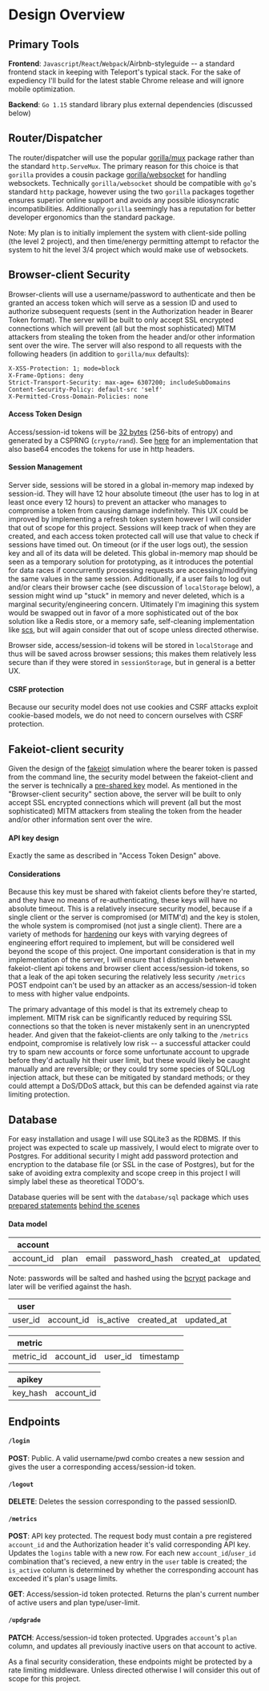 # Design Overview

## Primary Tools

**Frontend**: `Javascript`/`React`/`Webpack`/Airbnb-styleguide -- a standard frontend stack in keeping with Teleport's typical stack. For the sake of expediency I'll build for the latest stable Chrome release and will ignore mobile optimization.

**Backend**: `Go 1.15` standard library plus external dependencies (discussed below)

## Router/Dispatcher

The router/dispatcher will use the popular [gorilla/mux](https://github.com/gorilla/mux) package rather than the standard `http.ServeMux`. The primary reason for this choice is that `gorilla` provides a cousin package [gorilla/websocket](https://github.com/gorilla/websocket) for handling websockets. Technically `gorilla/websocket` should be compatible with `go`'s standard `http` package, however using the two `gorilla` packages together ensures superior online support and avoids any possible idiosyncratic incompatibilities. Additionally `gorilla` seemingly has a reputation for better developer ergonomics than the standard package.

Note: My plan is to initially implement the system with client-side polling (the level 2 project), and then time/energy permitting attempt to refactor the system to hit the level 3/4 project which would make use of websockets.

## Browser-client Security

Browser-clients will use a username/password to authenticate and then be granted an access token which will serve as a session ID and used to authorize subsequent requests (sent in the Authorization header in Bearer Token format). The server will be built to only accept SSL encrypted connections which will prevent (all but the most sophisticated) MITM attackers from stealing the token from the header and/or other information sent over the wire. The server will also respond to all requests with the following headers (in addition to `gorilla/mux` defaults):

```
X-XSS-Protection: 1; mode=block
X-Frame-Options: deny
Strict-Transport-Security: max-age= 6307200; includeSubDomains
Content-Security-Policy: default-src 'self'
X-Permitted-Cross-Domain-Policies: none
```

#### Access Token Design

Access/session-id tokens will be [32 bytes](https://cheatsheetseries.owasp.org/cheatsheets/Session_Management_Cheat_Sheet.html#session-id-length) (256-bits of entropy) and generated by a CSPRNG (`crypto/rand`). See [here](https://blog.questionable.services/article/generating-secure-random-numbers-crypto-rand/) for an implementation that also base64 encodes the tokens for use in http headers.

#### Session Management

Server side, sessions will be stored in a global in-memory map indexed by session-id. They will have 12 hour absolute timeout (the user has to log in at least once every 12 hours) to prevent an attacker who manages to compromise a token from causing damage indefinitely. This UX could be improved by implementing a refresh token system however I will consider that out of scope for this project. Sessions will keep track of when they are created, and each access token protected call will use that value to check if sessions have timed out. On timeout (or if the user logs out), the session key and all of its data will be deleted. This global in-memory map should be seen as a temporary solution for prototyping, as it introduces the potential for data races if concurrently processing requests are accessing/modifying the same values in the same session. Additionally, if a user fails to log out and/or clears their browser cache (see discussion of `localStorage` below), a session might wind up "stuck" in memory and never deleted, which is a marginal security/engineering concern. Ultimately I'm imagining this system would be swapped out in favor of a more sophisticated out of the box solution like a Redis store, or a memory safe, self-cleaning implementation like [scs](https://github.com/alexedwards/scs), but will again consider that out of scope unless directed otherwise.

Browser side, access/session-id tokens will be stored in `localStorage` and thus will be saved across browser sessions; this makes them relatively less secure than if they were stored in `sessionStorage`, but in general is a better UX.

#### CSRF protection

Because our security model does not use cookies and CSRF attacks exploit cookie-based models, we do not need to concern ourselves with CSRF protection.

## Fakeiot-client security

Given the design of the [fakeiot](https://github.com/gravitational/fakeiot) simulation where the bearer token is passed from the command line, the security model between the fakeiot-client and the server is technically a [pre-shared key](https://en.wikipedia.org/wiki/Pre-shared_key) model. As mentioned in the "Browser-client security" section above, the server will be built to only accept SSL encrypted connections which will prevent (all but the most sophisticated) MITM attackers from stealing the token from the header and/or other information sent over the wire.

#### API key design

Exactly the same as described in "Access Token Design" above.

#### Considerations

Because this key must be shared with fakeiot clients before they're started, and they have no means of re-authenticating, these keys will have no absolute timeout. This is a relatively insecure security model, because if a single client or the server is compromised (or MITM'd) and the key is stolen, the whole system is compromised (not just a single client). There are a variety of methods for [hardening](https://hackernoon.com/improve-the-security-of-api-keys-v5kp3wdu) our keys with varying degrees of engineering effort required to implement, but will be considered well beyond the scope of this project. One important consideration is that in my implementation of the server, I will ensure that I distinguish between fakeiot-client api tokens and browser client access/session-id tokens, so that a leak of the api token securing the relatively less security `/metrics` POST endpoint can't be used by an attacker as an access/session-id token to mess with higher value endpoints.

The primary advantage of this model is that its extremely cheap to implement. MITM risk can be significantly reduced by requiring SSL connections so that the token is never mistakenly sent in an unencrypted header. And given that the fakeiot-clients are only talking to the `/metrics` endpoint, compromise is relatively low risk -- a successful attacker could try to spam new accounts or force some unfortunate account to upgrade before they'd actually hit their user limit, but these would likely be caught manually and are reversible; or they could try some species of SQL/Log injection attack, but these can be mitigated by standard methods; or they could attempt a DoS/DDoS attack, but this can be defended against via rate limiting protection.

## Database

For easy installation and usage I will use SQLite3 as the RDBMS. If this project was expected to scale up massively, I would elect to migrate over to Postgres. For additional security I might add password protection and encryption to the database file (or SSL in the case of Postgres), but for the sake of avoiding extra complexity and scope creep in this project I will simply label these as theoretical TODO's.

Database queries will be sent with the `database/sql` package which uses [prepared statements](https://cheatsheetseries.owasp.org/cheatsheets/SQL_Injection_Prevention_Cheat_Sheet.html#defense-option-1-prepared-statements-with-parameterized-queries) [behind the scenes](http://go-database-sql.org/prepared.html)

#### Data model

| account    |      |       |               |            |            |
| ---------- | ---- | ----- | ------------- | ---------- | ---------- |
| account_id | plan | email | password_hash | created_at | updated_at |

Note: passwords will be salted and hashed using the [bcrypt](https://godoc.org/golang.org/x/crypto/bcrypt) package and later will be verified against the hash.

| user    |            |           |            |            |
| ------- | ---------- | --------- | ---------- | ---------- |
| user_id | account_id | is_active | created_at | updated_at |

| metric    |            |         |           |
| --------- | ---------- | ------- | --------- |
| metric_id | account_id | user_id | timestamp |

| apikey   |            |
| -------- | ---------- |
| key_hash | account_id |

## Endpoints

#### `/login`

**POST**: Public. A valid username/pwd combo creates a new session and gives the user a corresponding access/session-id token.

#### `/logout`

**DELETE**: Deletes the session corresponding to the passed sessionID.

#### `/metrics`

**POST**: API key protected. The request body must contain a pre registered `account_id` and the Authorization header it's valid corresponding API key. Updates the `logins` table with a new row. For each new `account_id`/`user_id` combination that's recieved, a new entry in the `user` table is created; the `is_active` column is determined by whether the corresponding account has exceeded it's plan's usage limits.

**GET**: Access/session-id token protected. Returns the plan's current number of active users and plan type/user-limit.

#### `/updgrade`

**PATCH**: Access/session-id token protected. Upgrades `account`'s `plan` column, and updates all previously inactive users on that account to active.

As a final security consideration, these endpoints might be protected by a rate limiting middleware. Unless directed otherwise I will consider this out of scope for this project.
